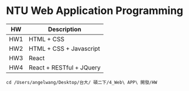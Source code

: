 # NTU Web Application Programming

|HW|Description|
|---|---|
|HW1|HTML + CSS|
|HW2|HTML + CSS + Javascript|
|HW3|React|
|HW4|React + RESTful + JQuery|


```
cd /Users/angelwang/Desktop/台大/ 碩二下/4_Web\ APP\ 開發/HW
```

